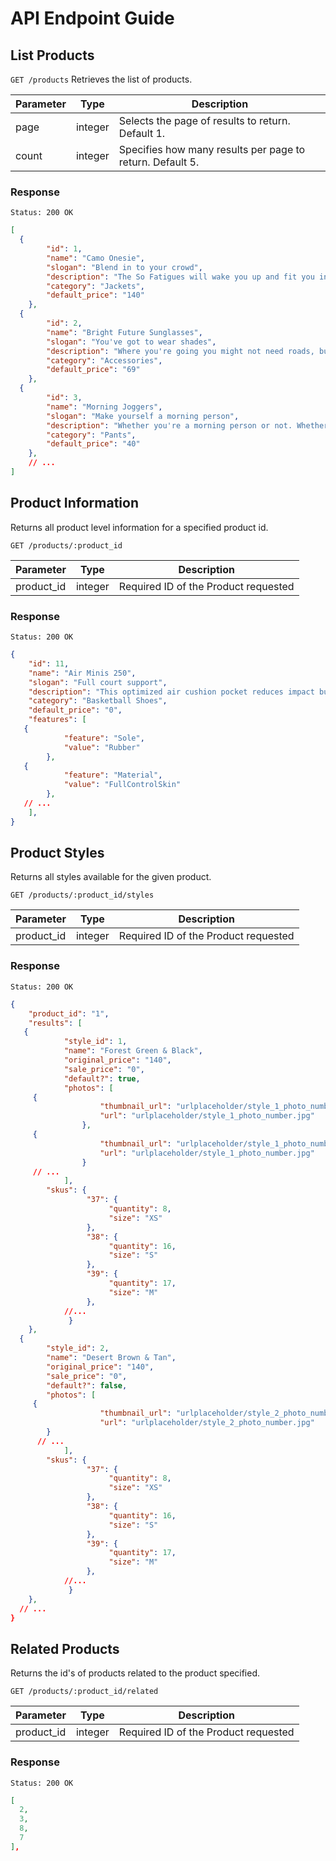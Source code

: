 # API Endpoint Guide

## List Products

`GET /products` Retrieves the list of products.

| Parameter | Type | Description |
| --- | --- |---|
| page | integer | Selects the page of results to return. Default 1. |
| count | integer | Specifies how many results per page to return. Default 5. |

### Response

`Status: 200 OK`

```json
[
  {
        "id": 1,
        "name": "Camo Onesie",
        "slogan": "Blend in to your crowd",
        "description": "The So Fatigues will wake you up and fit you in. This high energy camo will have you blending in to even the wildest surroundings.",
        "category": "Jackets",
        "default_price": "140"
    },
  {
        "id": 2,
        "name": "Bright Future Sunglasses",
        "slogan": "You've got to wear shades",
        "description": "Where you're going you might not need roads, but you definitely need some shades. Give those baby blues a rest and let the future shine bright on these timeless lenses.",
        "category": "Accessories",
        "default_price": "69"
    },
  {
        "id": 3,
        "name": "Morning Joggers",
        "slogan": "Make yourself a morning person",
        "description": "Whether you're a morning person or not. Whether you're gym bound or not. Everyone looks good in joggers.",
        "category": "Pants",
        "default_price": "40"
    },
    // ...
]
```

## Product Information

Returns all product level information for a specified product id.

`GET /products/:product_id`

| Parameter | Type | Description |
| --- | --- |---|
| product_id | integer | Required ID of the Product requested |

### Response

`Status: 200 OK`

```json
{
    "id": 11,
    "name": "Air Minis 250",
    "slogan": "Full court support",
    "description": "This optimized air cushion pocket reduces impact but keeps a perfect balance underfoot.",
    "category": "Basketball Shoes",
    "default_price": "0",
    "features": [
   {
            "feature": "Sole",
            "value": "Rubber"
        },
   {
            "feature": "Material",
            "value": "FullControlSkin"
        },
   // ...
    ],
}
```

## Product Styles

Returns all styles available for the given product.

`GET /products/:product_id/styles`

| Parameter | Type | Description |
| --- | --- |---|
| product_id | integer | Required ID of the Product requested |

### Response

`Status: 200 OK`

```json
{
    "product_id": "1",
    "results": [
   {
            "style_id": 1,
            "name": "Forest Green & Black",
            "original_price": "140",
            "sale_price": "0",
            "default?": true,
            "photos": [
     {
                    "thumbnail_url": "urlplaceholder/style_1_photo_number_thumbnail.jpg",
                    "url": "urlplaceholder/style_1_photo_number.jpg"
                },
     {
                    "thumbnail_url": "urlplaceholder/style_1_photo_number_thumbnail.jpg",
                    "url": "urlplaceholder/style_1_photo_number.jpg"
                }
     // ...
            ],
        "skus": {
                 "37": {
                      "quantity": 8,
                      "size": "XS"
                 },
                 "38": {
                      "quantity": 16,
                      "size": "S"
                 },
                 "39": {
                      "quantity": 17,
                      "size": "M"
                 },
            //...
             }
    },
  {
        "style_id": 2,
        "name": "Desert Brown & Tan",
        "original_price": "140",
        "sale_price": "0",
        "default?": false,
        "photos": [
     {
                    "thumbnail_url": "urlplaceholder/style_2_photo_number_thumbnail.jpg",
                    "url": "urlplaceholder/style_2_photo_number.jpg"
        }
      // ...
            ],
        "skus": {
                 "37": {
                      "quantity": 8,
                      "size": "XS"
                 },
                 "38": {
                      "quantity": 16,
                      "size": "S"
                 },
                 "39": {
                      "quantity": 17,
                      "size": "M"
                 },
            //...
             }
    },
  // ...
}
```

## Related Products

Returns the id's of products related to the product specified.

`GET /products/:product_id/related`

| Parameter | Type | Description |
| --- | --- |---|
| product_id | integer | Required ID of the Product requested |

### Response

`Status: 200 OK`

```json
[
  2,
  3,
  8,
  7
],
```
